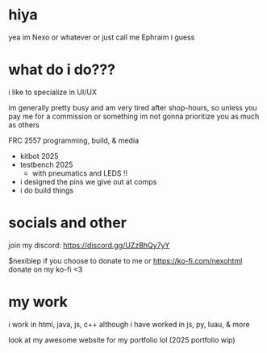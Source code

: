 # hiya
yea im Nexo or whatever or just call me Ephraim i guess

# what do i do???
i like to specialize in UI/UX

im generally pretty busy and am very tired after shop-hours, so unless
you pay me for a commission or something im not gonna prioritize you 
as much as others

FRC 2557 programming, build, & media
- kitbot 2025
- testbench 2025
   - with pneumatics and LEDS !!
- i designed the pins we give out at comps
- i do build things 

# socials and other
join my discord:
https://discord.gg/UZzBhQy7yY

$nexiblep if you choose to donate to me or
https://ko-fi.com/nexohtml donate on my ko-fi <3

# my work
i work in html, java, js, c++
although i have worked in js, py, luau, & more

look at my awesome website for my portfolio lol (2025 portfolio wip)
